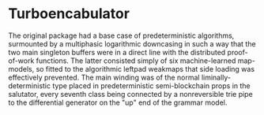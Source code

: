 # Turboencabulator

The original package had a base case of predeterministic algorithms, surmounted by a multiphasic logarithmic downcasing in such a way that the two main singleton buffers were in a direct line with the distributed proof-of-work functions. The latter consisted simply of six machine-learned map-models, so fitted to the algorithmic leftpad weakmaps that side loading was effectively prevented. The main winding was of the normal liminally-deterministic type placed in predeterministic semi-blockchain props in the salutator, every seventh class being connected by a nonreversible trie pipe to the differential generator on the "up" end of the grammar model.
